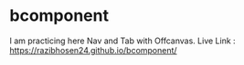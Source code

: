 # bcomponent
I am practicing here Nav and Tab with Offcanvas.
Live Link : https://razibhosen24.github.io/bcomponent/
